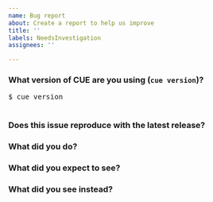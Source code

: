 ```yaml
---
name: Bug report
about: Create a report to help us improve
title: ''
labels: NeedsInvestigation
assignees: ''

---
```


<!--
Please answer these questions before submitting your issue. Thanks!
For questions please use one of our forums: https://cuelang.slack.com/
-->

### What version of CUE are you using (`cue version`)?

<pre>
$ cue version

</pre>

<!--
If you built from source, specify what git tag or commit was used.
-->

### Does this issue reproduce with the latest release?



### What did you do?

<!--
If possible, provide a recipe for reproducing the error.

For advice on how to create a good reproducer, please see:

https://github.com/cue-lang/cue/wiki/Creating-test-or-performance-reproducers
-->



### What did you expect to see?



### What did you see instead?
